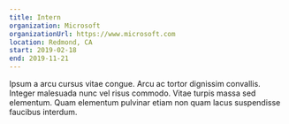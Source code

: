 ```yaml
---
title: Intern
organization: Microsoft
organizationUrl: https://www.microsoft.com
location: Redmond, CA
start: 2019-02-18
end: 2019-11-21
---
```


Ipsum a arcu cursus vitae congue. Arcu ac tortor dignissim convallis. Integer malesuada nunc vel risus commodo. Vitae turpis massa sed elementum. Quam elementum pulvinar etiam non quam lacus suspendisse faucibus interdum.